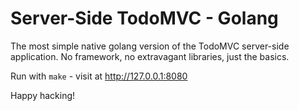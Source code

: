 Server-Side TodoMVC - Golang
============================

The most simple native golang version of the TodoMVC server-side application.
No framework, no extravagant libraries, just the basics.

Run with `make` - visit at http://127.0.0.1:8080

Happy hacking!

